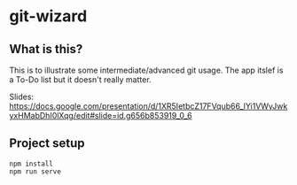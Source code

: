 # git-wizard

## What is this?

This is to illustrate some intermediate/advanced git usage.
The app itslef is a To-Do list but it doesn't really matter.

Slides: https://docs.google.com/presentation/d/1XR5IetbcZ17FVqub66_lYi1VWyJwkyxHMabDhI0lXqg/edit#slide=id.g656b853919_0_6

## Project setup

```
npm install
npm run serve
```
